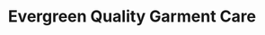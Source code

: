 ---
title: "Evergreen Quality Garment Care"
url: /markham/evergreen-quality-garment-care/
shop: Wäscherei
---